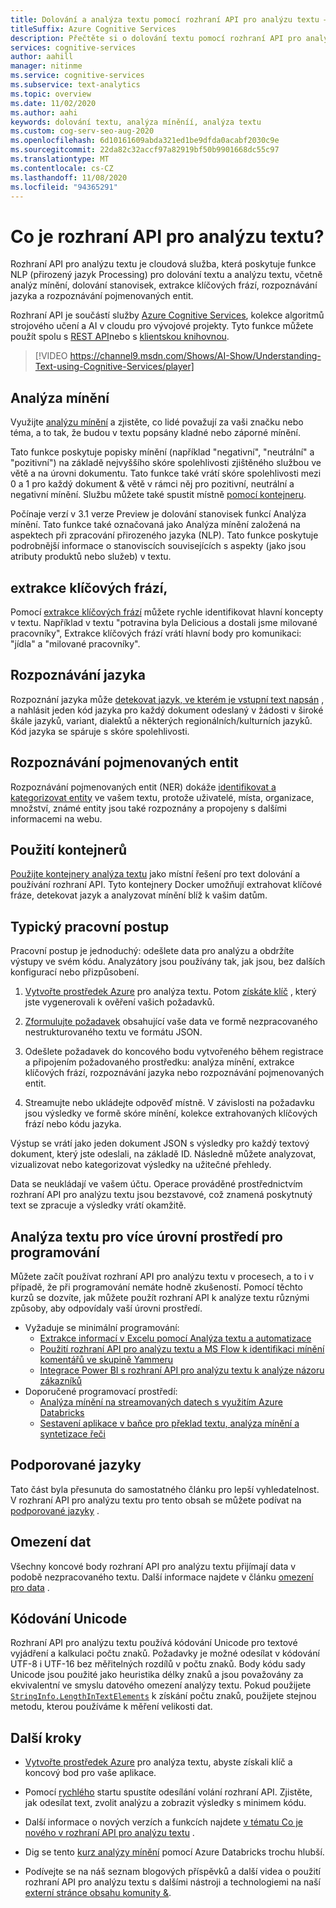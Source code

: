 ```yaml
---
title: Dolování a analýza textu pomocí rozhraní API pro analýzu textu – Azure Cognitive Services
titleSuffix: Azure Cognitive Services
description: Přečtěte si o dolování textu pomocí rozhraní API pro analýzu textu. Slouží k mínění analýze, rozpoznávání jazyka a dalším formám zpracování přirozeného jazyka.
services: cognitive-services
author: aahill
manager: nitinme
ms.service: cognitive-services
ms.subservice: text-analytics
ms.topic: overview
ms.date: 11/02/2020
ms.author: aahi
keywords: dolování textu, analýza míněníí, analýza textu
ms.custom: cog-serv-seo-aug-2020
ms.openlocfilehash: 6d10161609abda321ed1be9dfda0acabf2030c9e
ms.sourcegitcommit: 22da82c32accf97a82919bf50b9901668dc55c97
ms.translationtype: MT
ms.contentlocale: cs-CZ
ms.lasthandoff: 11/08/2020
ms.locfileid: "94365291"
---
```

# <a name="what-is-the-text-analytics-api"></a>Co je rozhraní API pro analýzu textu?

Rozhraní API pro analýzu textu je cloudová služba, která poskytuje funkce NLP (přirozený jazyk Processing) pro dolování textu a analýzu textu, včetně analýz mínění, dolování stanovisek, extrakce klíčových frází, rozpoznávání jazyka a rozpoznávání pojmenovaných entit.

Rozhraní API je součástí služby [Azure Cognitive Services](../index.yml), kolekce algoritmů strojového učení a AI v cloudu pro vývojové projekty. Tyto funkce můžete použít spolu s [REST API](https://westus.dev.cognitive.microsoft.com/docs/services/TextAnalytics-V2-1/)nebo s [klientskou knihovnou](quickstarts/text-analytics-sdk.md).

> [!VIDEO https://channel9.msdn.com/Shows/AI-Show/Understanding-Text-using-Cognitive-Services/player]

## <a name="sentiment-analysis"></a>Analýza mínění

Využijte [analýzu mínění](how-tos/text-analytics-how-to-sentiment-analysis.md) a zjistěte, co lidé považují za vaši značku nebo téma, a to tak, že budou v textu popsány kladné nebo záporné mínění. 

Tato funkce poskytuje popisky mínění (například "negativní", "neutrální" a "pozitivní") na základě nejvyššího skóre spolehlivosti zjištěného službou ve větě a na úrovni dokumentu. Tato funkce také vrátí skóre spolehlivosti mezi 0 a 1 pro každý dokument & větě v rámci něj pro pozitivní, neutrální a negativní mínění. Službu můžete také spustit místně [pomocí kontejneru](how-tos/text-analytics-how-to-install-containers.md).

Počínaje verzí v 3.1 verze Preview je dolování stanovisek funkcí Analýza mínění. Tato funkce také označovaná jako Analýza mínění založená na aspektech při zpracování přirozeného jazyka (NLP). Tato funkce poskytuje podrobnější informace o stanoviscích souvisejících s aspekty (jako jsou atributy produktů nebo služeb) v textu.

## <a name="key-phrase-extraction"></a>extrakce klíčových frází,

Pomocí [extrakce klíčových frází](how-tos/text-analytics-how-to-keyword-extraction.md) můžete rychle identifikovat hlavní koncepty v textu. Například v textu "potravina byla Delicious a dostali jsme milované pracovníky", Extrakce klíčových frází vrátí hlavní body pro komunikaci: "jídla" a "milované pracovníky".

## <a name="language-detection"></a>Rozpoznávání jazyka

Rozpoznání jazyka může [detekovat jazyk, ve kterém je vstupní text napsán](how-tos/text-analytics-how-to-language-detection.md) , a nahlásit jeden kód jazyka pro každý dokument odeslaný v žádosti v široké škále jazyků, variant, dialektů a některých regionálních/kulturních jazyků. Kód jazyka se spáruje s skóre spolehlivosti.

## <a name="named-entity-recognition"></a>Rozpoznávání pojmenovaných entit

Rozpoznávání pojmenovaných entit (NER) dokáže [identifikovat a kategorizovat entity](how-tos/text-analytics-how-to-entity-linking.md) ve vašem textu, protože uživatelé, místa, organizace, množství, známé entity jsou také rozpoznány a propojeny s dalšími informacemi na webu.

## <a name="use-containers"></a>Použití kontejnerů

[Použijte kontejnery analýza textu](how-tos/text-analytics-how-to-install-containers.md) jako místní řešení pro text dolování a používání rozhraní API. Tyto kontejnery Docker umožňují extrahovat klíčové fráze, detekovat jazyk a analyzovat mínění blíž k vašim datům.

## <a name="typical-workflow"></a>Typický pracovní postup

Pracovní postup je jednoduchý: odešlete data pro analýzu a obdržíte výstupy ve svém kódu. Analyzátory jsou používány tak, jak jsou, bez dalších konfigurací nebo přizpůsobení.

1. [Vytvořte prostředek Azure](../cognitive-services-apis-create-account.md) pro analýza textu. Potom [získáte klíč](../cognitive-services-apis-create-account.md#get-the-keys-for-your-resource) , který jste vygenerovali k ověření vašich požadavků.

2. [Zformulujte požadavek](how-tos/text-analytics-how-to-call-api.md#json-schema) obsahující vaše data ve formě nezpracovaného nestrukturovaného textu ve formátu JSON.

3. Odešlete požadavek do koncového bodu vytvořeného během registrace a připojením požadovaného prostředku: analýza mínění, extrakce klíčových frází, rozpoznávání jazyka nebo rozpoznávání pojmenovaných entit.

4. Streamujte nebo ukládejte odpověď místně. V závislosti na požadavku jsou výsledky ve formě skóre mínění, kolekce extrahovaných klíčových frází nebo kódu jazyka.

Výstup se vrátí jako jeden dokument JSON s výsledky pro každý textový dokument, který jste odeslali, na základě ID. Následně můžete analyzovat, vizualizovat nebo kategorizovat výsledky na užitečné přehledy.

Data se neukládají ve vašem účtu. Operace prováděné prostřednictvím rozhraní API pro analýzu textu jsou bezstavové, což znamená poskytnutý text se zpracuje a výsledky vrátí okamžitě.

## <a name="text-analytics-for-multiple-programming-experience-levels"></a>Analýza textu pro více úrovní prostředí pro programování

Můžete začít používat rozhraní API pro analýzu textu v procesech, a to i v případě, že při programování nemáte hodně zkušeností. Pomocí těchto kurzů se dozvíte, jak můžete použít rozhraní API k analýze textu různými způsoby, aby odpovídaly vaší úrovni prostředí. 

* Vyžaduje se minimální programování:
    * [Extrakce informací v Excelu pomocí Analýza textu a automatizace](tutorials/extract-excel-information.md)
    * [Použití rozhraní API pro analýzu textu a MS Flow k identifikaci mínění komentářů ve skupině Yammeru](/Yammer/integrate-yammer-with-other-apps/sentiment-analysis-flow-azure?bc=%252f%252fazure%252fbread%252ftoc.json&toc=%252f%252fazure%252fcognitive-services%252ftext-analytics%252ftoc.json)
    * [Integrace Power BI s rozhraní API pro analýzu textu k analýze názoru zákazníků](tutorials/tutorial-power-bi-key-phrases.md)
* Doporučené programovací prostředí:
    * [Analýza mínění na streamovaných datech s využitím Azure Databricks](/azure/databricks/scenarios/databricks-sentiment-analysis-cognitive-services?bc=%252f%252fazure%252fbread%252ftoc.json&toc=%252f%252fazure%252fcognitive-services%252ftext-analytics%252ftoc.json)
    * [Sestavení aplikace v baňce pro překlad textu, analýza mínění a syntetizace řeči](../translator/tutorial-build-flask-app-translation-synthesis.md?bc=%252f%252fazure%252fbread%252ftoc.json&toc=%252f%252fazure%252fcognitive-services%252ftext-analytics%252ftoc.json)


<a name="supported-languages"></a>

## <a name="supported-languages"></a>Podporované jazyky

Tato část byla přesunuta do samostatného článku pro lepší vyhledatelnost. V rozhraní API pro analýzu textu pro tento obsah se můžete podívat na [podporované jazyky](./language-support.md) .

<a name="data-limits"></a>

## <a name="data-limits"></a>Omezení dat

Všechny koncové body rozhraní API pro analýzu textu přijímají data v podobě nezpracovaného textu. Další informace najdete v článku [omezení pro data](concepts/data-limits.md) .

## <a name="unicode-encoding"></a>Kódování Unicode

Rozhraní API pro analýzu textu používá kódování Unicode pro textové vyjádření a kalkulaci počtu znaků. Požadavky je možné odesílat v kódování UTF-8 i UTF-16 bez měřitelných rozdílů v počtu znaků. Body kódu sady Unicode jsou použité jako heuristika délky znaků a jsou považovány za ekvivalentní ve smyslu datového omezení analýzy textu. Pokud použijete [`StringInfo.LengthInTextElements`](/dotnet/api/system.globalization.stringinfo.lengthintextelements) k získání počtu znaků, použijete stejnou metodu, kterou používáme k měření velikosti dat.

## <a name="next-steps"></a>Další kroky

+ [Vytvořte prostředek Azure](../cognitive-services-apis-create-account.md) pro analýza textu, abyste získali klíč a koncový bod pro vaše aplikace.

+ Pomocí [rychlého](quickstarts/text-analytics-sdk.md) startu spustíte odesílání volání rozhraní API. Zjistěte, jak odesílat text, zvolit analýzu a zobrazit výsledky s minimem kódu.

+ Další informace o nových verzích a funkcích najdete [v tématu Co je nového v rozhraní API pro analýzu textu](whats-new.md) .

+ Dig se tento [kurz analýzy mínění](/azure/databricks/scenarios/databricks-sentiment-analysis-cognitive-services) pomocí Azure Databricks trochu hlubší.

+ Podívejte se na náš seznam blogových příspěvků a další videa o použití rozhraní API pro analýzu textu s dalšími nástroji a technologiemi na naší [externí stránce obsahu komunity &](text-analytics-resource-external-community.md).